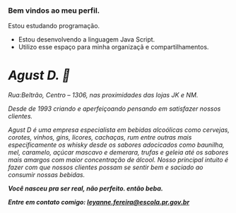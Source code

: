 ###  Bem vindos ao meu perfil.   
 Estou estudando programação. 
- Estou desenvolvendo a linguagem Java Script.
-  Utilizo esse espaço para minha organizaçã e compartilhamentos.

### <h1> <em> Agust D. 🍺
  
  Rua:Beltrão, Centro – 1306, nas proximidades das lojas JK e NM.

Desde de 1993 criando e aperfeiçoando pensando em satisfazer nossos clientes.

Agust D é uma empresa especialista em bebidas alcoólicas como cervejas, corotes, vinhos, gins, licores, cachaças, rum entre outras mais especificamente os whisky desde os sabores adocicados como baunilha, mel, caramelo, açúcar mascavo e demerara, trufas e geleia até os sabores mais amargos com maior concentração de álcool.
 Nosso principal intuito é fazer com que nossos clientes possam se sentir bem e saciado ao consumir nossas bebidas.
  
  <strong> Você nasceu pra ser real, não perfeito.
  <strng> então beba.

  <strong> Entre em contato comigo:
      leyanne.fereira@escola.pr.gov.br
    
    
    
    
